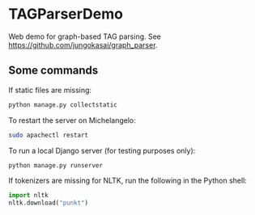 # TAGParserDemo

Web demo for graph-based TAG parsing. See https://github.com/jungokasai/graph_parser.

## Some commands

If static files are missing:

```bash
python manage.py collectstatic
```

To restart the server on Michelangelo:

```bash
sudo apachectl restart
```

To run a local Django server (for testing purposes only):

```bash
python manage.py runserver
```

If tokenizers are missing for NLTK, run the following in the Python shell:

```python
import nltk
nltk.download("punkt")
```

